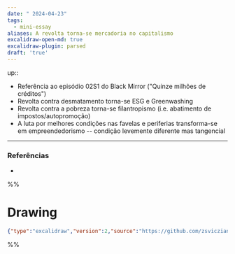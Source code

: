 ```yaml
---
date: " 2024-04-23"
tags:
  - mini-essay
aliases: A revolta torna-se mercadoria no capitalismo
excalidraw-open-md: true
excalidraw-plugin: parsed
draft: 'true'
---
```


up:: 

- Referência ao episódio 02S1 do Black Mirror ("Quinze milhões de créditos")
- Revolta contra desmatamento torna-se ESG e Greenwashing
- Revolta contra a pobreza torna-se filantropismo (i.e. abatimento de impostos/autopromoção)
- A luta por melhores condições nas favelas e periferias transforma-se em empreendedorismo -- condição levemente diferente mas tangencial

---
### Referências
- 

%%
# Drawing
```json
{"type":"excalidraw","version":2,"source":"https://github.com/zsviczian/obsidian-excalidraw-plugin/releases/tag/2.1.5","elements":[],"appState":{"gridSize":null,"viewBackgroundColor":"#ffffff"}}
```
%%
